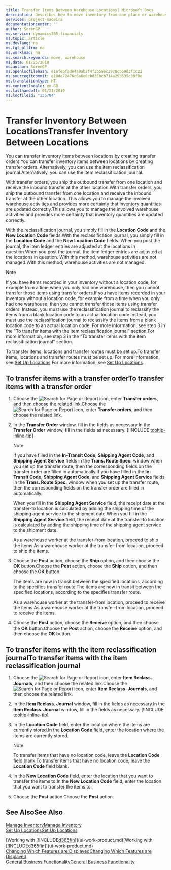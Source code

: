```yaml
---
title: Transfer Items Between Warehouse Locations| Microsoft Docs
description: Describes how to move inventory from one place or warehouse to another, either with the reclassification journal or with transfer orders.
services: project-madeira
documentationcenter: ''
author: SorenGP
ms.service: dynamics365-financials
ms.topic: article
ms.devlang: na
ms.tgt_pltfrm: na
ms.workload: na
ms.search.keywords: move, warehouse
ms.date: 01/25/2018
ms.author: SorenGP
ms.openlocfilehash: e16febfade4a9ab2f4f2b5a6c3978cb59d3f1c21
ms.sourcegitcommit: e10de72476c6a6e0cbd35bcb714a29b535c39f0e
ms.translationtype: HT
ms.contentlocale: en-GB
ms.lasthandoff: 01/21/2019
ms.locfileid: "235784"
---
```

# <a name="transfer-inventory-between-locations"></a><span data-ttu-id="296f6-103">Transfer Inventory Between Locations</span><span class="sxs-lookup"><span data-stu-id="296f6-103">Transfer Inventory Between Locations</span></span>
<span data-ttu-id="296f6-104">You can transfer inventory items between locations by creating transfer orders.</span><span class="sxs-lookup"><span data-stu-id="296f6-104">You can transfer inventory items between locations by creating transfer orders.</span></span> <span data-ttu-id="296f6-105">Alternatively, you can use the item reclassification journal.</span><span class="sxs-lookup"><span data-stu-id="296f6-105">Alternatively, you can use the item reclassification journal.</span></span>

<span data-ttu-id="296f6-106">With transfer orders, you ship the outbound transfer from one location and receive the inbound transfer at the other location.</span><span class="sxs-lookup"><span data-stu-id="296f6-106">With transfer orders, you ship the outbound transfer from one location and receive the inbound transfer at the other location.</span></span> <span data-ttu-id="296f6-107">This allows you to manage the involved warehouse activities and provides more certainty that inventory quantities are updated correctly.</span><span class="sxs-lookup"><span data-stu-id="296f6-107">This allows you to manage the involved warehouse activities and provides more certainty that inventory quantities are updated correctly.</span></span>

<span data-ttu-id="296f6-108">With the reclassification journal, you simply fill in the **Location Code** and the **New Location Code** fields.</span><span class="sxs-lookup"><span data-stu-id="296f6-108">With the reclassification journal, you simply fill in the **Location Code** and the **New Location Code** fields.</span></span> <span data-ttu-id="296f6-109">When you post the journal, the item ledger entries are adjusted at the locations in question.</span><span class="sxs-lookup"><span data-stu-id="296f6-109">When you post the journal, the item ledger entries are adjusted at the locations in question.</span></span> <span data-ttu-id="296f6-110">With this method, warehouse activities are not managed.</span><span class="sxs-lookup"><span data-stu-id="296f6-110">With this method, warehouse activities are not managed.</span></span>

> [!NOTE]  
>   <span data-ttu-id="296f6-111">If you have items recorded in your inventory without a location code, for example from a time when you only had one warehouse, then you cannot transfer those items using transfer orders.</span><span class="sxs-lookup"><span data-stu-id="296f6-111">If you have items recorded in your inventory without a location code, for example from a time when you only had one warehouse, then you cannot transfer those items using transfer orders.</span></span> <span data-ttu-id="296f6-112">Instead, you must use the reclassification journal to reclassify the items from a blank location code to an actual location code.</span><span class="sxs-lookup"><span data-stu-id="296f6-112">Instead, you must use the reclassification journal to reclassify the items from a blank location code to an actual location code.</span></span>  <span data-ttu-id="296f6-113">For more information, see step 3 in the "To transfer items with the item reclassification journal" section.</span><span class="sxs-lookup"><span data-stu-id="296f6-113">For more information, see step 3 in the "To transfer items with the item reclassification journal" section.</span></span>

<span data-ttu-id="296f6-114">To transfer items, locations and transfer routes must be set up.</span><span class="sxs-lookup"><span data-stu-id="296f6-114">To transfer items, locations and transfer routes must be set up.</span></span> <span data-ttu-id="296f6-115">For more information, see [Set Up Locations](inventory-how-setup-locations.md).</span><span class="sxs-lookup"><span data-stu-id="296f6-115">For more information, see [Set Up Locations](inventory-how-setup-locations.md).</span></span>

## <a name="to-transfer-items-with-a-transfer-order"></a><span data-ttu-id="296f6-116">To transfer items with a transfer order</span><span class="sxs-lookup"><span data-stu-id="296f6-116">To transfer items with a transfer order</span></span>
1. <span data-ttu-id="296f6-117">Choose the ![Search for Page or Report](media/ui-search/search_small.png "Search for Page or Report icon") icon, enter **Transfer orders**, and then choose the related link.</span><span class="sxs-lookup"><span data-stu-id="296f6-117">Choose the ![Search for Page or Report](media/ui-search/search_small.png "Search for Page or Report icon") icon, enter **Transfer orders**, and then choose the related link.</span></span>
2. <span data-ttu-id="296f6-118">In the **Transfer Order** window, fill in the fields as necessary.</span><span class="sxs-lookup"><span data-stu-id="296f6-118">In the **Transfer Order** window, fill in the fields as necessary.</span></span> [!INCLUDE [tooltip-inline-tip](includes/tooltip-inline-tip_md.md)]

    > [!NOTE]  
   >   <span data-ttu-id="296f6-119">If you have filled in the **In-Transit Code**, **Shipping Agent Code**, and **Shipping Agent Service** fields in the **Trans. Route Spec.** window when you set up the transfer route, then the corresponding fields on the transfer order are filled in automatically.</span><span class="sxs-lookup"><span data-stu-id="296f6-119">If you have filled in the **In-Transit Code**, **Shipping Agent Code**, and **Shipping Agent Service** fields in the **Trans. Route Spec.** window when you set up the transfer route, then the corresponding fields on the transfer order are filled in automatically.</span></span>

    <span data-ttu-id="296f6-120">When you fill in the **Shipping Agent Service** field, the receipt date at the transfer-to location is calculated by adding the shipping time of the shipping agent service to the shipment date.</span><span class="sxs-lookup"><span data-stu-id="296f6-120">When you fill in the **Shipping Agent Service** field, the receipt date at the transfer-to location is calculated by adding the shipping time of the shipping agent service to the shipment date.</span></span>

    <span data-ttu-id="296f6-121">As a warehouse worker at the transfer-from location, proceed to ship the items.</span><span class="sxs-lookup"><span data-stu-id="296f6-121">As a warehouse worker at the transfer-from location, proceed to ship the items.</span></span>
3. <span data-ttu-id="296f6-122">Choose the **Post** action, choose the **Ship** option, and then choose the **OK** button.</span><span class="sxs-lookup"><span data-stu-id="296f6-122">Choose the **Post** action, choose the **Ship** option, and then choose the **OK** button.</span></span>

    <span data-ttu-id="296f6-123">The items are now in transit between the specified locations, according to the specifies transfer route.</span><span class="sxs-lookup"><span data-stu-id="296f6-123">The items are now in transit between the specified locations, according to the specifies transfer route.</span></span>

    <span data-ttu-id="296f6-124">As a warehouse worker at the transfer-from location, proceed to receive the items.</span><span class="sxs-lookup"><span data-stu-id="296f6-124">As a warehouse worker at the transfer-from location, proceed to receive the items.</span></span>
4. <span data-ttu-id="296f6-125">Choose the **Post** action, choose the **Receive** option, and then choose the **OK** button.</span><span class="sxs-lookup"><span data-stu-id="296f6-125">Choose the **Post** action, choose the **Receive** option, and then choose the **OK** button.</span></span>

## <a name="to-transfer-items-with-the-item-reclassification-journal"></a><span data-ttu-id="296f6-126">To transfer items with the item reclassification journal</span><span class="sxs-lookup"><span data-stu-id="296f6-126">To transfer items with the item reclassification journal</span></span>
1. <span data-ttu-id="296f6-127">Choose the ![Search for Page or Report](media/ui-search/search_small.png "Search for Page or Report icon") icon, enter **Item Reclass. Journals**, and then choose the related link.</span><span class="sxs-lookup"><span data-stu-id="296f6-127">Choose the ![Search for Page or Report](media/ui-search/search_small.png "Search for Page or Report icon") icon, enter **Item Reclass. Journals**, and then choose the related link.</span></span>
2. <span data-ttu-id="296f6-128">In the **Item Reclass. Journal** window, fill in the fields as necessary.</span><span class="sxs-lookup"><span data-stu-id="296f6-128">In the **Item Reclass. Journal** window, fill in the fields as necessary.</span></span> [!INCLUDE [tooltip-inline-tip](includes/tooltip-inline-tip_md.md)]
3. <span data-ttu-id="296f6-129">In the **Location Code** field, enter the location where the items are currently stored.</span><span class="sxs-lookup"><span data-stu-id="296f6-129">In the **Location Code** field, enter the location where the items are currently stored.</span></span>

    > [!NOTE]  
   >   <span data-ttu-id="296f6-130">To transfer items that have no location code, leave the **Location Code** field blank.</span><span class="sxs-lookup"><span data-stu-id="296f6-130">To transfer items that have no location code, leave the **Location Code** field blank.</span></span>
4. <span data-ttu-id="296f6-131">In the **New Location Code** field, enter the location that you want to transfer the items to.</span><span class="sxs-lookup"><span data-stu-id="296f6-131">In the **New Location Code** field, enter the location that you want to transfer the items to.</span></span>
5. <span data-ttu-id="296f6-132">Choose the **Post** action.</span><span class="sxs-lookup"><span data-stu-id="296f6-132">Choose the **Post** action.</span></span>

## <a name="see-also"></a><span data-ttu-id="296f6-133">See Also</span><span class="sxs-lookup"><span data-stu-id="296f6-133">See Also</span></span>
[<span data-ttu-id="296f6-134">Manage Inventory</span><span class="sxs-lookup"><span data-stu-id="296f6-134">Manage Inventory</span></span>](inventory-manage-inventory.md)  
[<span data-ttu-id="296f6-135">Set Up Locations</span><span class="sxs-lookup"><span data-stu-id="296f6-135">Set Up Locations</span></span>](inventory-how-setup-locations.md)  

<span data-ttu-id="296f6-136">[Working with [!INCLUDE[d365fin](includes/d365fin_md.md)]](ui-work-product.md)</span><span class="sxs-lookup"><span data-stu-id="296f6-136">[Working with [!INCLUDE[d365fin](includes/d365fin_md.md)]](ui-work-product.md)</span></span>  
[<span data-ttu-id="296f6-137">Changing Which Features are Displayed</span><span class="sxs-lookup"><span data-stu-id="296f6-137">Changing Which Features are Displayed</span></span>](ui-experiences.md)  
[<span data-ttu-id="296f6-138">General Business Functionality</span><span class="sxs-lookup"><span data-stu-id="296f6-138">General Business Functionality</span></span>](ui-across-business-areas.md)
